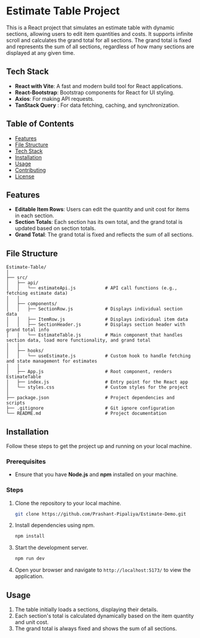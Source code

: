# Estimate Table Project

This is a React project that simulates an estimate table with dynamic sections, allowing users to edit item quantities and costs. It supports infinite scroll and calculates the grand total for all sections. The grand total is fixed and represents the sum of all sections, regardless of how many sections are displayed at any given time.

## Tech Stack

- **React with Vite**: A fast and modern build tool for React applications.
- **React-Bootstrap**: Bootstrap components for React for UI styling.
- **Axios**: For making API requests.
- **TanStack Query** : For data fetching, caching, and synchronization.
  
## Table of Contents
- [Features](#features)
- [File Structure](#file-structure)
- [Tech Stack](#tech-stack)
- [Installation](#installation)
- [Usage](#usage)
- [Contributing](#contributing)
- [License](#license)

## Features
- **Editable Item Rows**: Users can edit the quantity and unit cost for items in each section.
- **Section Totals**: Each section has its own total, and the grand total is updated based on section totals.
- **Grand Total**: The grand total is fixed and reflects the sum of all sections.

## File Structure

```
Estimate-Table/
│
├── src/
│   ├── api/
│   │   └── estimateApi.js           # API call functions (e.g., fetching estimate data)
│   │
│   ├── components/
│   │   ├── SectionRow.js            # Displays individual section data
│   │   ├── ItemRow.js               # Displays individual item data
│   │   ├── SectionHeader.js         # Displays section header with grand total info
│   │   └── EstimateTable.js         # Main component that handles section data, load more functionality, and grand total
│   │
│   ├── hooks/
│   │   └── useEstimate.js           # Custom hook to handle fetching and state management for estimates
│   │
│   ├── App.js                       # Root component, renders EstimateTable
│   ├── index.js                     # Entry point for the React app
│   └── styles.css                   # Custom styles for the project
│
├── package.json                     # Project dependencies and scripts
├── .gitignore                       # Git ignore configuration
└── README.md                        # Project documentation
```

## Installation

Follow these steps to get the project up and running on your local machine.

### Prerequisites
- Ensure that you have **Node.js** and **npm** installed on your machine.

### Steps

1. Clone the repository to your local machine.

   ```bash
   git clone https://github.com/Prashant-Pipaliya/Estimate-Demo.git
   ```

2. Install dependencies using npm.

   ```bash
   npm install
   ```

3. Start the development server.

   ```bash
   npm run dev
   ```

4. Open your browser and navigate to `http://localhost:5173/` to view the application.

## Usage

1. The table initially loads a sections, displaying their details.
3. Each section's total is calculated dynamically based on the item quantity and unit cost.
4. The grand total is always fixed and shows the sum of all sections.